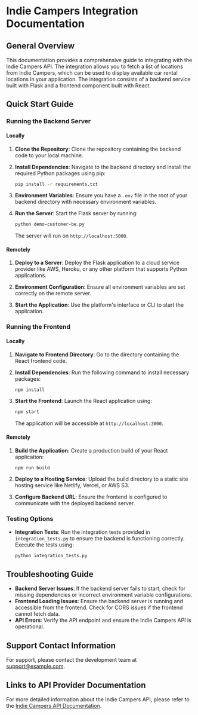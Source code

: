 # Indie Campers Integration Documentation

## General Overview

This documentation provides a comprehensive guide to integrating with the Indie Campers API. The integration allows you to fetch a list of locations from Indie Campers, which can be used to display available car rental locations in your application. The integration consists of a backend service built with Flask and a frontend component built with React.

## Quick Start Guide

### Running the Backend Server

#### Locally

1. **Clone the Repository**: Clone the repository containing the backend code to your local machine.

2. **Install Dependencies**: Navigate to the backend directory and install the required Python packages using pip:
   ```bash
   pip install -r requirements.txt
   ```

3. **Environment Variables**: Ensure you have a `.env` file in the root of your backend directory with necessary environment variables.

4. **Run the Server**: Start the Flask server by running:
   ```bash
   python demo-customer-be.py
   ```
   The server will run on `http://localhost:5000`.

#### Remotely

1. **Deploy to a Server**: Deploy the Flask application to a cloud service provider like AWS, Heroku, or any other platform that supports Python applications.

2. **Environment Configuration**: Ensure all environment variables are set correctly on the remote server.

3. **Start the Application**: Use the platform's interface or CLI to start the application.

### Running the Frontend

#### Locally

1. **Navigate to Frontend Directory**: Go to the directory containing the React frontend code.

2. **Install Dependencies**: Run the following command to install necessary packages:
   ```bash
   npm install
   ```

3. **Start the Frontend**: Launch the React application using:
   ```bash
   npm start
   ```
   The application will be accessible at `http://localhost:3000`.

#### Remotely

1. **Build the Application**: Create a production build of your React application:
   ```bash
   npm run build
   ```

2. **Deploy to a Hosting Service**: Upload the build directory to a static site hosting service like Netlify, Vercel, or AWS S3.

3. **Configure Backend URL**: Ensure the frontend is configured to communicate with the deployed backend server.

### Testing Options

- **Integration Tests**: Run the integration tests provided in `integration_tests.py` to ensure the backend is functioning correctly. Execute the tests using:
  ```bash
  python integration_tests.py
  ```

## Troubleshooting Guide

- **Backend Server Issues**: If the backend server fails to start, check for missing dependencies or incorrect environment variable configurations.
- **Frontend Loading Issues**: Ensure the backend server is running and accessible from the frontend. Check for CORS issues if the frontend cannot fetch data.
- **API Errors**: Verify the API endpoint and ensure the Indie Campers API is operational.

## Support Contact Information

For support, please contact the development team at [support@example.com](mailto:support@example.com).

## Links to API Provider Documentation

For more detailed information about the Indie Campers API, please refer to the [Indie Campers API Documentation](https://stag-indie-platform.goindie.online/api/docs).